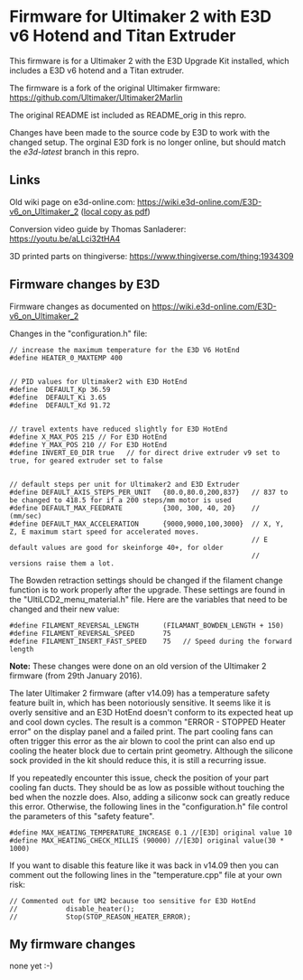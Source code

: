 # Firmware for Ultimaker 2 with E3D v6 Hotend and Titan Extruder

This firmware is for a Ultimaker 2 with the E3D Upgrade Kit installed, which includes a E3D v6 hotend and a Titan extruder.

The firmware is a fork of the original Ultimaker firmware:
https://github.com/Ultimaker/Ultimaker2Marlin

The original README ist included as README_orig in this repro.

Changes have been made to the source code by E3D to work with the changed setup.
The orginal E3D fork is no longer online, but should match the *e3d-latest* branch in this repro.

## Links

Old wiki page on e3d-online.com: https://wiki.e3d-online.com/E3D-v6_on_Ultimaker_2
([local copy as pdf](https://github.com/drayde/E3DUltimaker/blob/drayde/E3D-v6%20on%20Ultimaker%202%20-%20E3D-Online.pdf))

Conversion video guide by Thomas Sanladerer: https://youtu.be/aLLci32tHA4

3D printed parts on thingiverse: https://www.thingiverse.com/thing:1934309

## Firmware changes by E3D

Firmware changes as documented on https://wiki.e3d-online.com/E3D-v6_on_Ultimaker_2

Changes in the "configuration.h" file:

    // increase the maximum temperature for the E3D V6 HotEnd
    #define HEATER_0_MAXTEMP 400


    // PID values for Ultimaker2 with E3D HotEnd
    #define  DEFAULT_Kp 36.59
    #define  DEFAULT_Ki 3.65
    #define  DEFAULT_Kd 91.72


    // travel extents have reduced slightly for E3D HotEnd
    #define X_MAX_POS 215 // For E3D HotEnd
    #define Y_MAX_POS 210 // For E3D HotEnd
    #define INVERT_E0_DIR true   // for direct drive extruder v9 set to true, for geared extruder set to false


    // default steps per unit for Ultimaker2 and E3D Extruder
    #define DEFAULT_AXIS_STEPS_PER_UNIT   {80.0,80.0,200,837}   // 837 to be changed to 418.5 for if a 200 steps/mm motor is used
    #define DEFAULT_MAX_FEEDRATE          {300, 300, 40, 20}    // (mm/sec)
    #define DEFAULT_MAX_ACCELERATION      {9000,9000,100,3000}  // X, Y, Z, E maximum start speed for accelerated moves. 
                                                                // E default values are good for skeinforge 40+, for older 
                                                                // versions raise them a lot.

The Bowden retraction settings should be changed if the filament change function is to work properly after the upgrade. These settings are found in the "UltiLCD2_menu_material.h" file. Here are the variables that need to be changed and their new value:

    #define FILAMENT_REVERSAL_LENGTH      (FILAMANT_BOWDEN_LENGTH + 150)
    #define FILAMENT_REVERSAL_SPEED       75
    #define FILAMENT_INSERT_FAST_SPEED    75   // Speed during the forward length

**Note:** These changes were done on an old version of the Ultimaker 2 firmware (from 29th January 2016).

The later Ultimaker 2 firmware (after v14.09) has a temperature safety feature built in, which has been notoriously sensitive. It seems like it is overly sensitive and an E3D HotEnd doesn't conform to its expected heat up and cool down cycles. The result is a common "ERROR - STOPPED Heater error" on the display panel and a failed print. The part cooling fans can often trigger this error as the air blown to cool the print can also end up cooling the heater block due to certain print geometry. Although the silicone sock provided in the kit should reduce this, it is still a recurring issue.

If you repeatedly encounter this issue, check the position of your part cooling fan ducts. They should be as low as possible without touching the bed when the nozzle does. Also, adding a siliconw sock can greatly reduce this error. Otherwise, the following lines in the "configuration.h" file control the parameters of this "safety feature".

    #define MAX_HEATING_TEMPERATURE_INCREASE 0.1 //[E3D] original value 10
    #define MAX_HEATING_CHECK_MILLIS (90000) //[E3D] original value(30 * 1000)

If you want to disable this feature like it was back in v14.09 then you can comment out the following lines in the "temperature.cpp" file at your own risk:

    // Commented out for UM2 because too sensitive for E3D HotEnd           
    //            disable_heater();
    //            Stop(STOP_REASON_HEATER_ERROR);

## My firmware changes 

none yet :-)
